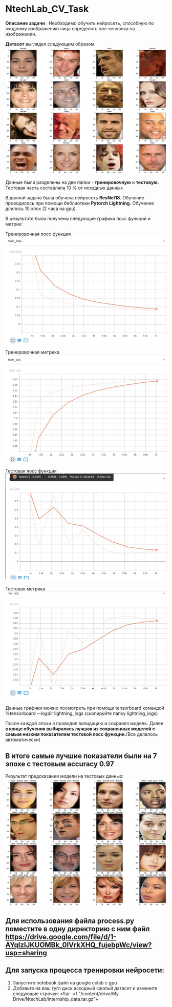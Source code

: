 # NtechLab_CV_Task

**Описание задачи** : Необходимо обучить нейросеть, способную по входному изображению лица определять пол человека на изображении.

**Датасет** выглядел следующим образом:
![data](Task2/imgs/look_at_batch.png)

Данные были разделены на две папки - **тренировочную** и **тестовую**. Тестовая часть составляла 10 % от исходных данных

В данной задаче была обучена нейросеть **ResNet18**. Обучение проводилось при помощи библиотеки **Pytorch Lightning**. Обучение длилось 10 эпох (2 часа на gpu).

В результате были получены следующие графики лосс функций и метрик:

Тренировочная лосс функция
![train_loss_0](Task2/imgs/train_loss_0.jpg)

Тренировочная метрика
![train_acc_0](Task2/imgs/train_acc_0.jpg)

Тестовая лосс функция
![val_loss_0](Task2/imgs/val_loss_0.jpg)

Тестовая метрика
![val_acc_0](Task2/imgs/val_acc_0.jpg)

Данные графики можно посмотреть при помощи tensorboard командой %tensorboard --logdir lightning_logs (скопируйте папку lightning_logs)

После каждой эпохи я проводил валидацию и сохранял модель. Далее **в конце обучения выбиралась лучшая из сохраненных моделей с самым низким показателем тестовой лосс функции.**(Все делалось автоматически)

## В итоге самые лучшие показатели были на 7 эпохе с тестовым accuracy 0.97

Результат предсказания модели на тестовых данных:
![data](Task2/imgs/predict_batch.png)

## Для использования файла process.py поместите в одну директорию с ним файл https://drive.google.com/file/d/1-AYqIzIJKUOMBk_0IVrkXHQ_fujebpWc/view?usp=sharing

## Для запуска процесса тренировки нейросети:  
1) Запустите notebook файл на google colab c gpu
2) Добавьте на ваш гугл диск исходный сжатый датасет и измените следующие строчки:
«!tar -xf "/content/drive/My Drive/NtechLab/internship_data.tar.gz"»
